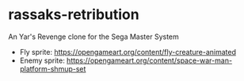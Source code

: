 # rassaks-retribution
An Yar's Revenge clone for the Sega Master System



* Fly sprite: https://opengameart.org/content/fly-creature-animated
* Enemy sprite: https://opengameart.org/content/space-war-man-platform-shmup-set